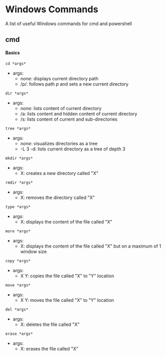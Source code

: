 # Windows Commands

A list of useful Windows commands for cmd and powershell

## cmd

#### Basics

```
cd *args*
```

* args:
	* *none*: displays current directory path
	* /p/: follows path *p* and sets a new current directory

```
dir *args*
```

* args:
	* *none*: lists content of current directory
	* /a: lists content and hidden content of current directory
	* /s: lists content of current and sub-directories

```
tree *args*
```

* args:
	* *none*: visualizes directories as a tree
	* -L 3 -d: lists current directory as a tree of depth 3

```
mkdir *args*
```

* args:
	* X: creates a new directory called "X"

```
rmdir *args*
```

* args:
	* X: removes the directory called "X"

```
type *args*
```

* args:
	* X: displays the content of the file called "X"

```
more *args*
```

* args:
	* X: displays the content of the file called "X" but on a maximum of 1 window size

```
copy *args*
```

* args:
	* X Y: copies the file called "X" to "Y" location

```
move *args*
```

* args:
	* X Y: moves the file called "X" to "Y" location

```
del *args*
```

* args:
	* X: deletes the file called "X"

```
erase *args*
```

* args:
	* X: erases the file called "X"